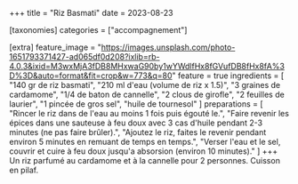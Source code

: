 +++
title = "Riz Basmati"
date = 2023-08-23

[taxonomies]
categories = ["accompagnement"]

[extra]
feature_image = "https://images.unsplash.com/photo-1651793371427-ad065df0d208?ixlib=rb-4.0.3&ixid=M3wxMjA3fDB8MHxwaG90by1wYWdlfHx8fGVufDB8fHx8fA%3D%3D&auto=format&fit=crop&w=773&q=80"
feature = true
ingredients = [
  "140 gr de riz basmati",
  "210 ml d'eau (volume de riz x 1.5)",
  "3 graines de cardamome",
  "1/4 de baton de cannelle",
  "2 clous de girofle",
  "2 feuilles de laurier",
  "1 pincée de gros sel",
  "huile de tournesol"
]
preparations = [
  "Rincer le riz dans de l'eau au moins 1 fois puis égouté le.",
  "Faire revenir les épices dans une sauteuse à feu doux avec 3 cas d'huile pendant 2-3 minutes (ne pas faire brûler).",
  "Ajoutez le riz, faites le revenir pendant environ 5 minutes en remuant de temps en temps.",
  "Verser l'eau et le sel, couvrir et cuire à feu doux jusqu'a absorsion (environ 10 minutes)."
]
+++
Un riz parfumé au cardamome et à la cannelle pour 2 personnes. Cuisson en pilaf.
